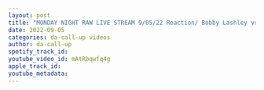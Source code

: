 ```yaml
---
layout: post
title: "MONDAY NIGHT RAW LIVE STREAM 9/05/22 Reaction/ Bobby Lashley vs The MIZ Cage Match"
date: 2022-09-05
categories: da-call-up videos
author: da-call-up
spotify_track_id: 
youtube_video_id: mAtRbqwfq4g
apple_track_id: 
youtube_metadata: 
---
```

